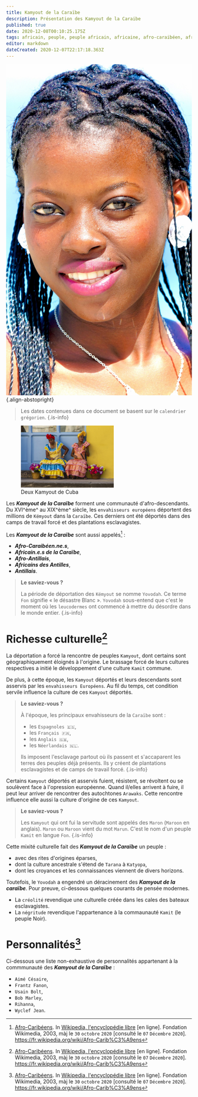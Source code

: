```yaml
---
title: Kamyout de la Caraïbe
description: Présentation des Kamyout de la Caraibe
published: true
date: 2020-12-08T00:10:25.175Z
tags: africain, peuple, peuple africain, africaine, afro-caraibéen, afro-caraibéenne, africains de la caraïbe, caraïbe, africaines de la caraïbe, kamyout de la caraïbe, africains, africaines, peuple africain de la caraïbe, mixité culturelle, kamit de la caraïbe
editor: markdown
dateCreated: 2020-12-07T22:17:18.363Z
---
```


![fanm-ginen-la-karayib.jpg](/images/personnalite/kemit/kamit-de-la-caraibe/fanm-ginen-la-karayib.jpg){.align-abstopright}

> Les dates contenues dans ce document se basent sur le `calendrier grégorien`.
{.is-info}

<figure class="image image-style-align-right image_resized" style="width: 50%;">
   <img src="/images/personnalite/kemit/kamit-de-la-caraibe/de-fanm-ginen-la-karayib.jpg">
   <figcaption>
      Deux Kamyout de Cuba
   </figcaption>
</figure>


Les ***Kamyout de la Caraïbe*** forment une communauté d'afro-descendants.
Du XVI^ème^ au XIX^ème^ siècle, les `envahisseurs européens` déportent des millions de `Kémyout` dans la `Caraïbe`. Ces derniers ont été déportés dans des camps de travail forcé et des plantations esclavagistes.

Les ***Kamyout de la Caraïbe*** sont aussi appelés[^4] :
* ***Afro-Caraibéen.ne.s***,
* ***Africain.e.s de la Caraïbe***,
* ***Afro-Antillais***,
* ***Africains des Antilles***,
* ***Antillais***.

> **Le saviez-vous ?**
>
> La période de déportation des `Kémyout` se nomme `Yovodah`.
> Ce terme `Fon` signifie « le désastre Blanc ». `Yovodah` sous-entend que c'est le moment où les `leucodermes` ont commencé à mettre du désordre dans le monde entier.
{.is-info}

# Richesse culturelle[^4]

La déportation a forcé la rencontre de peuples `Kamyout`, dont certains sont géographiquement éloignés à l'origine. Le brassage forcé de leurs cultures respectives a initié le développement d'une culture `Kamit` commune.

De plus, à cette époque, les `Kamyout` déportés et leurs descendants sont asservis par les `envahisseurs Européens`. Au fil du temps, cet condition servile influence la culture de ces `Kamyout` déportés.

> **Le saviez-vous ?**
>
>  À l'époque, les principaux envahisseurs de la `Caraïbe` sont :
> * les `Espagnoles 🇪🇸`,
> * les `Français 🇫🇷`,
> * les `Anglais 🇬🇧`,
> * les `Néerlandais 🇳🇱`.
>
> Ils imposent l'esclavage partout où ils passent et s'accaparent les terres des peuples déjà présents. Ils y créent de plantations esclavagistes et de camps de travail forcé.
{.is-info}

Certains `Kamyout` déportés et asservis fuient, résistent, se révoltent ou se soulèvent face à l'opression européenne.
Quand il/elles arrivent à fuire, il peut leur arriver de rencontrer des autochtones `Arawaks`. Cette rencontre influence elle aussi la culture d'origine de ces `Kamyout`.

> **Le saviez-vous ?**
>
> Les `Kamyout` qui ont fui la servitude sont appelés des `Maron` (`Maroon` en anglais).
> `Maron` ou `Maroon` vient du mot `Marun`. C'est le nom d'un peuple `Kamit` en langue `Fon`.
{.is-info}

Cette mixité culturelle fait des ***Kamyout de la Caraïbe*** un peuple :
* avec des rites d'origines éparses,
* dont la culture ancestrale s'étend de `Tarana` à `Katyopa`,
* dont les croyances et les connaissances viennent de divers horizons.

Toutefois, le `Yovodah` a engendré un déracinement des ***Kamyout de la caraïbe***. Pour preuve, ci-dessous quelques courants de pensée modernes.
* La `créolité` revendique une culturelle créée dans les cales des bateaux esclavagistes.
* La `négritude` revendique l'appartenance à la commaunauté `Kamit` (le peuple Noir).

# Personnalités[^4]

Ci-dessous une liste non-exhaustive de personnalités appartenant à la commmunauté des ***Kamyout de la Caraïbe*** :
* `Aimé Césaire`,
* `Frantz Fanon`,
* `Usain Bolt`,
* `Bob Marley`,
* `Rihanna`,
* `Wyclef Jean`.

[^4]: [Afro-Caribéens](https://fr.wikipedia.org/wiki/Afro-Carib%C3%A9ens). In [Wikipedia, l'encyclopédie libre](http://fr.wikipedia.org) [en ligne]. Fondation Wikimedia, 2003, màj le `30` `octobre` `2020` [consulté le `07` `Décembre` `2020`]. https://fr.wikipedia.org/wiki/Afro-Carib%C3%A9ens